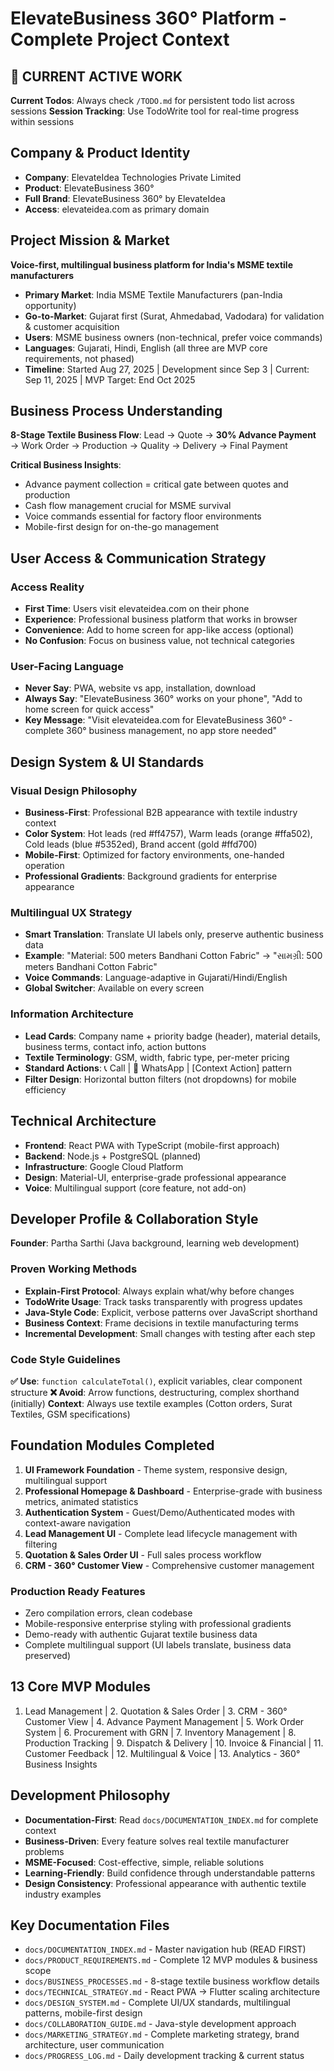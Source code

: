 # ElevateBusiness 360° Platform - Complete Project Context

## 🚀 CURRENT ACTIVE WORK
**Current Todos**: Always check `/TODO.md` for persistent todo list across sessions
**Session Tracking**: Use TodoWrite tool for real-time progress within sessions

## Company & Product Identity
- **Company**: ElevateIdea Technologies Private Limited
- **Product**: ElevateBusiness 360°
- **Full Brand**: ElevateBusiness 360° by ElevateIdea
- **Access**: elevateidea.com as primary domain

## Project Mission & Market
**Voice-first, multilingual business platform for India's MSME textile manufacturers**
- **Primary Market**: India MSME Textile Manufacturers (pan-India opportunity)
- **Go-to-Market**: Gujarat first (Surat, Ahmedabad, Vadodara) for validation & customer acquisition
- **Users**: MSME business owners (non-technical, prefer voice commands)
- **Languages**: Gujarati, Hindi, English (all three are MVP core requirements, not phased)
- **Timeline**: Started Aug 27, 2025 | Development since Sep 3 | Current: Sep 11, 2025 | MVP Target: End Oct 2025

## Business Process Understanding
**8-Stage Textile Business Flow**: Lead → Quote → **30% Advance Payment** → Work Order → Production → Quality → Delivery → Final Payment

**Critical Business Insights**:
- Advance payment collection = critical gate between quotes and production
- Cash flow management crucial for MSME survival
- Voice commands essential for factory floor environments
- Mobile-first design for on-the-go management

## User Access & Communication Strategy
### Access Reality
- **First Time**: Users visit elevateidea.com on their phone
- **Experience**: Professional business platform that works in browser
- **Convenience**: Add to home screen for app-like access (optional)
- **No Confusion**: Focus on business value, not technical categories

### User-Facing Language
- **Never Say**: PWA, website vs app, installation, download
- **Always Say**: "ElevateBusiness 360° works on your phone", "Add to home screen for quick access"
- **Key Message**: "Visit elevateidea.com for ElevateBusiness 360° - complete 360° business management, no app store needed"

## Design System & UI Standards
### Visual Design Philosophy
- **Business-First**: Professional B2B appearance with textile industry context
- **Color System**: Hot leads (red #ff4757), Warm leads (orange #ffa502), Cold leads (blue #5352ed), Brand accent (gold #ffd700)
- **Mobile-First**: Optimized for factory environments, one-handed operation
- **Professional Gradients**: Background gradients for enterprise appearance

### Multilingual UX Strategy
- **Smart Translation**: Translate UI labels only, preserve authentic business data
- **Example**: "Material: 500 meters Bandhani Cotton Fabric" → "સામગ્રી: 500 meters Bandhani Cotton Fabric"
- **Voice Commands**: Language-adaptive in Gujarati/Hindi/English
- **Global Switcher**: Available on every screen

### Information Architecture
- **Lead Cards**: Company name + priority badge (header), material details, business terms, contact info, action buttons
- **Textile Terminology**: GSM, width, fabric type, per-meter pricing
- **Standard Actions**: 📞 Call | 📱 WhatsApp | [Context Action] pattern
- **Filter Design**: Horizontal button filters (not dropdowns) for mobile efficiency

## Technical Architecture
- **Frontend**: React PWA with TypeScript (mobile-first approach)
- **Backend**: Node.js + PostgreSQL (planned)
- **Infrastructure**: Google Cloud Platform
- **Design**: Material-UI, enterprise-grade professional appearance
- **Voice**: Multilingual support (core feature, not add-on)

## Developer Profile & Collaboration Style
**Founder**: Partha Sarthi (Java background, learning web development)

### Proven Working Methods
- **Explain-First Protocol**: Always explain what/why before changes
- **TodoWrite Usage**: Track tasks transparently with progress updates
- **Java-Style Code**: Explicit, verbose patterns over JavaScript shorthand
- **Business Context**: Frame decisions in textile manufacturing terms
- **Incremental Development**: Small changes with testing after each step

### Code Style Guidelines
**✅ Use**: `function calculateTotal()`, explicit variables, clear component structure
**❌ Avoid**: Arrow functions, destructuring, complex shorthand (initially)
**Context**: Always use textile examples (Cotton orders, Surat Textiles, GSM specifications)

## Foundation Modules Completed
1. **UI Framework Foundation** - Theme system, responsive design, multilingual support
2. **Professional Homepage & Dashboard** - Enterprise-grade with business metrics, animated statistics
3. **Authentication System** - Guest/Demo/Authenticated modes with context-aware navigation
4. **Lead Management UI** - Complete lead lifecycle management with filtering
5. **Quotation & Sales Order UI** - Full sales process workflow
6. **CRM - 360° Customer View** - Comprehensive customer management

### Production Ready Features
- Zero compilation errors, clean codebase
- Mobile-responsive enterprise styling with professional gradients
- Demo-ready with authentic Gujarat textile business data
- Complete multilingual support (UI labels translate, business data preserved)

## 13 Core MVP Modules
1. Lead Management | 2. Quotation & Sales Order | 3. CRM - 360° Customer View | 4. Advance Payment Management | 5. Work Order System | 6. Procurement with GRN | 7. Inventory Management | 8. Production Tracking | 9. Dispatch & Delivery | 10. Invoice & Financial | 11. Customer Feedback | 12. Multilingual & Voice | 13. Analytics - 360° Business Insights

## Development Philosophy
- **Documentation-First**: Read `docs/DOCUMENTATION_INDEX.md` for complete context
- **Business-Driven**: Every feature solves real textile manufacturer problems
- **MSME-Focused**: Cost-effective, simple, reliable solutions
- **Learning-Friendly**: Build confidence through understandable patterns
- **Design Consistency**: Professional appearance with authentic textile industry examples

## Key Documentation Files
- `docs/DOCUMENTATION_INDEX.md` - Master navigation hub (READ FIRST)
- `docs/PRODUCT_REQUIREMENTS.md` - Complete 12 MVP modules & business scope
- `docs/BUSINESS_PROCESSES.md` - 8-stage textile business workflow details
- `docs/TECHNICAL_STRATEGY.md` - React PWA → Flutter scaling architecture
- `docs/DESIGN_SYSTEM.md` - Complete UI/UX standards, multilingual patterns, mobile-first design
- `docs/COLLABORATION_GUIDE.md` - Java-style development approach
- `docs/MARKETING_STRATEGY.md` - Complete marketing strategy, brand architecture, user communication
- `docs/PROGRESS_LOG.md` - Daily development tracking & current status
